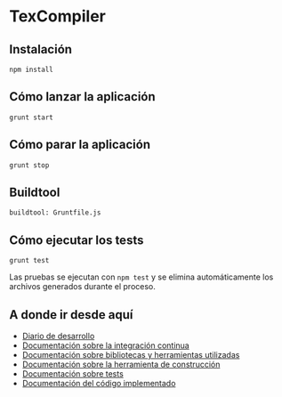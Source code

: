 <!-- home.md -->

# TexCompiler

## Instalación
```
npm install 
```

## Cómo lanzar la aplicación
```
grunt start
```

## Cómo parar la aplicación
```
grunt stop
```

## Buildtool
```
buildtool: Gruntfile.js
```


## Cómo ejecutar los tests
```
grunt test
```
Las pruebas se ejecutan con `npm test` y se elimina automáticamente los archivos generados durante el proceso.

## A donde ir desde aquí

* [Diario de desarrollo](diario.md)
* [Documentación sobre la integración continua](integracion_continua.md)
* [Documentación sobre bibliotecas y herramientas utilizadas](bibtools.md)
* [Documentación sobre la herramienta de construcción](tools_construccion.md)
* [Documentación sobre tests](tests.md)
* [Documentación del código implementado](https://victorperalta93.github.io/IV-Proyecto/docco/Gruntfile.html)